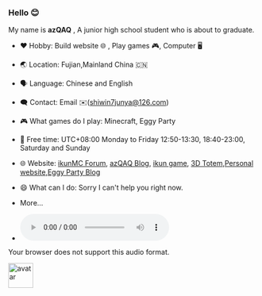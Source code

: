 ### Hello 😊 
My name is **azQAQ** , A junior high school student who is about to graduate.
- ❤️ Hobby: Build website 🌐 , Play games 🎮, Computer 🖥️ 
- 🌏 Location: Fujian,Mainland China 🇨🇳
- 🗣️ Language: Chinese and English 
- 🗨️ Contact: Email ✉️(shiwin7junya@126.com)
- 🎮 What games do I play: Minecraft, Eggy Party
- 🛌 Free time: UTC+08:00 Monday to Friday 12:50-13:30, 18:40-23:00, Saturday and Sunday
- 🌐 Website: [ikunMC Forum](https://www.ikunmc.com), [azQAQ Blog](https://blog.ikunmc.com), [ikun game](https://eatkun.ikunmc.com), [3D Totem](https://3dtotem.azqaq.top),[Personal website](https://azqaq.top),[Eggy Party Blog](https://eggyblog.azqaq.top)
- 😄 What can I do: Sorry I can't help you right now.
- More...

- <p><audio controls="controls"><source src="https://www.ikunmc.com/rsaudio" type="audio/mp3" />
Your browser does not support this audio format.</audio></p>
  <div class="mdui-img-circle aui-sam-img">
    <img src="https://avatars.githubusercontent.com/u/98631152?v=4" alt="avatar" height="50px">
</div>
